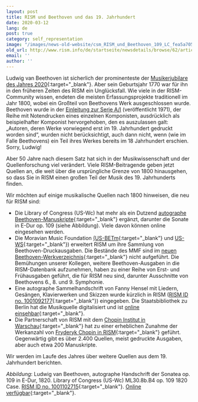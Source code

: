 ```yaml
---
layout: post
title: RISM und Beethoven und das 19. Jahrhundert
date: 2020-03-12
lang: de
post: true
category: self_representation
image: "/images/news-old-website/csm_RISM_und_Beethoven_109_LC_fea5a7050b.png"
old_url: http://www.rism.info/de/startseite/newsdetails/browse/62/article/64/rism-and-beethoven-and-the-19th-century.html
email: ''
author: ''
---
```



Ludwig van Beethoven ist sicherlich der prominenteste der [Musikerjubilare des Jahres 2020](/events/2020/01/09/2020-not-just-beethoven.html){:target="_blank"}. Aber sein Geburtsjahr 1770 war für ihn in den früheren Zeiten des RISM ein Unglücksfall. Wie viele in der RISM-Community wissen, endeten die meisten Erfassungsprojekte traditionell im Jahr 1800, wobei ein Großteil von Beethovens Werk ausgeschlossen wurde. Beethoven wurde in der [Einleitung zur Serie A/I](/de/publikationen.html#c36) (veröffentlicht 1971), der Reihe mit Notendrucken eines einzelnen Komponisten, ausdrücklich als beispielhafter Komponist hervorgehoben, den es auszulassen galt: „Autoren, deren Werke vorwiegend erst im 19. Jahrhundert gedruckt worden sind“, wurden nicht berücksichtigt, auch dann nicht, wenn (wie im Falle Beethovens) ein Teil ihres Werkes bereits im 18 Jahrhundert erschien. Sorry, Ludwig!

Aber 50 Jahre nach diesem Satz hat sich in der Musikwissenschaft und der Quellenforschung viel verändert. Viele RISM-Beitragende geben jetzt Quellen an, die weit über die ursprüngliche Grenze von 1800 hinausgehen, so dass Sie in RISM einen großen Teil der Musik des 19. Jahrhunderts finden.

Wir möchten auf einige musikalische Quellen nach 1800 hinweisen, die neu für RISM sind:

- Die Library of Congress (US-Wc) hat mehr als ein Dutzend [autographe Beethoven-Manuskripte](https://opac.rism.info/search?View=rism&author=Beethoven&siglum=US-Wc){:target="_blank"} ergänzt, darunter die Sonate in E-Dur op. 109 (siehe Abbildung). Viele davon können online eingesehen werden.
- Die Moravian Music Foundation [(US-BETm](https://opac.rism.info/search?View=rism&author=Beethoven&siglum=US-BETm){:target="_blank"} und [US-WS](https://opac.rism.info/search?View=rism&author=Beethoven&siglum=US-WS){:target="_blank"}) erweitert RISM um ihre Sammlung von Beethoven-Druckausgaben. Die Bestände des MMF sind im [neuen Beethoven-Werkverzeichnis](https://opac.rism.info/search?id=lit30028397&View=rism){:target="_blank"} nicht aufgeführt. Die Bemühungen unserer Kollegen, weitere Beethoven-Ausgaben in die RISM-Datenbank aufzunehmen, haben zu einer Reihe von Erst- und Frühausgaben geführt, die für RISM neu sind, darunter Ausschnitte von Beethovens 6., 8. und 9. Symphonie.
- Eine autographe Sammelhandschrift von Fanny Hensel mit Liedern, Gesängen, Klavierwerken und Skizzen wurde kürzlich in RISM ([RISM ID no. 1001092177](https://opac.rism.info/search?id=1001092177&View=rism){:target="_blank"}) eingegeben. Die Staatsbibliothek zu Berlin hat die Musikquelle digitalisiert und ist [online einsehbar](http://resolver.staatsbibliothek-berlin.de/SBB0002A63E00000000){:target="_blank"}.
- Die Partnerschaft von RISM mit dem [Chopin Institut in Warschau](http://www.rism.info/de/startseite/newsdetails/article/64/close-cooperation-between-rism-and-the-chopin-institute.html){:target="_blank"} hat zu einer erheblichen Zunahme der Werkanzahl von [Fryderyk Chopin in RISM](https://opac.rism.info/search?View=rism&author=Chopin){:target="_blank"} geführt. Gegenwärtig gibt es über 2.400 Quellen, meist gedruckte Ausgaben, aber auch etwa 200 Manuskripte.



Wir werden im Laufe des Jahres über weitere Quellen aus dem 19. Jahrhundert berichten.



_Abbildung_: Ludwig van Beethoven, autographe Handschrift der Sonatea op. 109 in E-Dur, 1820. Library of Congress (US-Wc) ML30.8b.B4 op. 109 1820 Case. [RISM ID no. 1001102715](https://opac.rism.info/search?id=1001102715&View=rism){:target="_blank"}. [Online verfügbar](https://lccn.loc.gov/87752609){:target="_blank"}.



<script type="text/javascript">var switchTo5x=true;</script><script type="text/javascript" src="http://w.sharethis.com/button/buttons.js"></script><script type="text/javascript">stLight.options({publisher: "9b601438-1ce1-49d8-bfd7-9cff5df54c17", doNotHash: false, doNotCopy: false, hashAddressBar: false});</script>